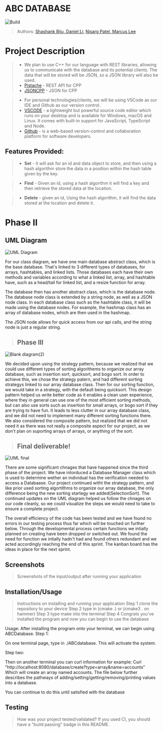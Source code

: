 # ABC DATABASE
![Build](https://github.com/cs100/final-project-abcer/actions/workflows/main.yml/badge.svg)


 > Authors: [Shashank Biju, ](https://github.com/shadJack127)
 >          [Daniel Li,](https://github.com/DanielLiCodes)
 >          [Nisarg Patel, ](https://github.com/NisargIO)
 >          [Marcus Lee ](https://github.com/MLee2003)


# Project Description

> * We plan to use C++ for our language with REST libraries, allowing us to communicate with the database and its potential clients. The data that will be stored will be JSON, so a JSON library will also be used. 
> * [Pistache](https://github.com/pistacheio/pistache) - REST API for CPP
> * [JSONCPP](https://github.com/Tencent/rapidjson) - JSON for CPP

> * For personal technologies/clients, we will be using VSCode as our IDE and Github as our version control.
> * [VSCODE](https://code.visualstudio.com/) - a lightweight but powerful source code editor which runs on your desktop and is available for Windows, macOS and Linux. It comes with built-in support for JavaScript, TypeScript and Node.
> * [Github](https://github.com/) - is a web-based version-control and collaboration platform for software developers.

## Features Provided:
> * **Set** - it will ask for an id and data object to store, and then using a hash algorithm store the data in a position within the hash table given by the key.

> * **Find** -  Given an id, using a hash algorithm it will find a key and then retrieve the stored data at the location.

> * **Delete** - given an id, Using the hash algorithm, it will find the data stored at the location and delete it.


 # Phase II
 
 ## UML Diagram
![UML Diagram](https://user-images.githubusercontent.com/64798216/166169966-2decf51f-9cdf-435f-8c65-9181d8f42210.jpeg)


For our class diagram, we have one main database abstract class, which is the base database. That's linked to 3 different types of databases, for arrays, hashtables, and linked lists. Those databases each have their own methods and variables according to what a linked list, array, and hashtable have, such as a head/tail for linked list, and a resize function for array.

The database then has another abstract class, which is the database node. The database node class is extended by a string node, as well as a JSON node class. In each database class such as the hashtable class, it will be made using the database nodes. For example, the hashmap class has an array of database nodes, which are then used in the hashmap. 

The JSON node allows for quick access from our api calls, and the string node is just a regular string. 
 
 > ## Phase III

![Blank diagram(2)](https://user-images.githubusercontent.com/64798216/168508908-bb8beeb2-8654-4802-ad5e-0c47d48f9ddb.jpeg)

We decided upon using the strategy pattern, because we realized that we could use different types of sorting algorithems to organize our array database, such as insertion sort, quicksort, and bogo sort. In order to achieve this, we chose the strategy patern, and had different sorting strategys linked to our array database class. Then for our sorting function, we would take in a strategy, with the default being quicksort. This design pattern helped us write better code as it enables a clean user experience, where they in general can use one of the most efficient sorting methods, but can also use sorts such as insertion for small arrays, or bogo sort if they are trying to have fun. It leads to less clutter in our array database class, and we did not need to implement many different sorting functions there. We also considered the composite pattern, but realized that we did not need it as there was not really a composite aspect for our project, as we don't plan on suporting arrays of arrays, or anything of the sort.


 
 > ## Final deliverable!

 ![UML final](https://user-images.githubusercontent.com/62776702/171256170-1a8fb58e-d5d5-4dfa-9832-a7914b196806.jpeg)
 
 There are some significant chnages that have happened since the third phase of the project. We have intorduced a Database Manager class which is used to determine wether an individual has the verification needed to access a Databaase. Our project continued witht the strategy pattern, and like prior used sorting algortithms to organize our array database, the only difference being the new sorting startegy we added(SelectionSort). The continued updates on the UML diagram helped us follow the chnages on our code cleanly, so we could visualize the steps we would need to take to ensure a complete project.
 
 The overall efficiency of the code has been tested and we have found no errors in our testing process thus far which will be touched on further below. Through the developmental process certain functions we intially planned on creating have been dropped or switched out. We found the need for function we intially hadn't had and found others redundant and we acted accordingly reaching the end of this sprint. The kanban board has the ideas in place for the next sprint.
 
 ## Screenshots
 > Screenshots of the input/output after running your application
 ## Installation/Usage
 > Instructions on installing and running your application
  Step 1
    clone the repository to your device
  Step 2
    type in (cmake .) or (cmake3 . on hammer)
  Step 3
    type make into the terminal
  Step 4
    Congrats you've installed the program and now you can begin to use the database
 
 Usage:
After installing the program onto your terminal, we can begin using ABCDatabase. 
Step 1:

On one terminal page, type in ./ABCdatabase. This will activate the system. 

Step two: 

Then on another terminal you can curl information for example:
	Curl “http://localhost:8080/database/create?type=array&name=accounts” 
Which will create an array named accounts. The file below further describes the pathways of adding/setting/getting/removing/printing values into a database.

You can continue to do this until satisfied with the database

 ## Testing
 > How was your project tested/validated? If you used CI, you should have a "build passing" badge in this README.
 
